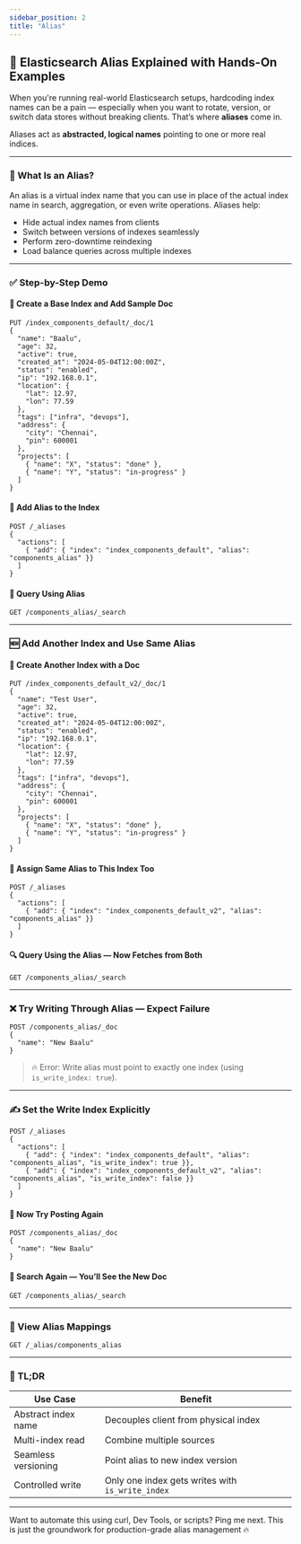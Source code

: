 ```yaml
---
sidebar_position: 2
title: "Alias"
---
```


## 🔄 Elasticsearch Alias Explained with Hands-On Examples

When you're running real-world Elasticsearch setups, hardcoding index names can be a pain — especially when you want to rotate, version, or switch data stores without breaking clients. That’s where **aliases** come in.

Aliases act as **abstracted, logical names** pointing to one or more real indices.

---

### 🎯 What Is an Alias?

An alias is a virtual index name that you can use in place of the actual index name in search, aggregation, or even write operations. Aliases help:

* Hide actual index names from clients
* Switch between versions of indexes seamlessly
* Perform zero-downtime reindexing
* Load balance queries across multiple indexes

---

### ✅ Step-by-Step Demo

#### 🔹 Create a Base Index and Add Sample Doc

```http
PUT /index_components_default/_doc/1
{
  "name": "Baalu",
  "age": 32,
  "active": true,
  "created_at": "2024-05-04T12:00:00Z",
  "status": "enabled",
  "ip": "192.168.0.1",
  "location": {
    "lat": 12.97,
    "lon": 77.59
  },
  "tags": ["infra", "devops"],
  "address": {
    "city": "Chennai",
    "pin": 600001
  },
  "projects": [
    { "name": "X", "status": "done" },
    { "name": "Y", "status": "in-progress" }
  ]
}
```

#### 🔹 Add Alias to the Index

```http
POST /_aliases
{
  "actions": [
    { "add": { "index": "index_components_default", "alias": "components_alias" }}
  ]
}
```

#### 🔎 Query Using Alias

```http
GET /components_alias/_search
```

---

### 🆕 Add Another Index and Use Same Alias

#### 🔹 Create Another Index with a Doc

```http
PUT /index_components_default_v2/_doc/1
{
  "name": "Test User",
  "age": 32,
  "active": true,
  "created_at": "2024-05-04T12:00:00Z",
  "status": "enabled",
  "ip": "192.168.0.1",
  "location": {
    "lat": 12.97,
    "lon": 77.59
  },
  "tags": ["infra", "devops"],
  "address": {
    "city": "Chennai",
    "pin": 600001
  },
  "projects": [
    { "name": "X", "status": "done" },
    { "name": "Y", "status": "in-progress" }
  ]
}
```

#### 🔹 Assign Same Alias to This Index Too

```http
POST /_aliases
{
  "actions": [
    { "add": { "index": "index_components_default_v2", "alias": "components_alias" }}
  ]
}
```

#### 🔍 Query Using the Alias — Now Fetches from Both

```http
GET /components_alias/_search
```

---

### ❌ Try Writing Through Alias — Expect Failure

```http
POST /components_alias/_doc
{
  "name": "New Baalu"
}
```

> 🔥 Error: Write alias must point to exactly one index (using `is_write_index: true`).

---

### ✍️ Set the Write Index Explicitly

```http
POST /_aliases
{
  "actions": [
    { "add": { "index": "index_components_default", "alias": "components_alias", "is_write_index": true }},
    { "add": { "index": "index_components_default_v2", "alias": "components_alias", "is_write_index": false }}
  ]
}
```

#### 🔁 Now Try Posting Again

```http
POST /components_alias/_doc
{
  "name": "New Baalu"
}
```

#### 🔎 Search Again — You’ll See the New Doc

```http
GET /components_alias/_search
```

---

### 📌 View Alias Mappings

```http
GET /_alias/components_alias
```

---

### 🧠 TL;DR

| Use Case            | Benefit                                          |
| ------------------- | ------------------------------------------------ |
| Abstract index name | Decouples client from physical index             |
| Multi-index read    | Combine multiple sources                         |
| Seamless versioning | Point alias to new index version                 |
| Controlled write    | Only one index gets writes with `is_write_index` |

---

Want to automate this using curl, Dev Tools, or scripts? Ping me next. This is just the groundwork for production-grade alias management 🔥
